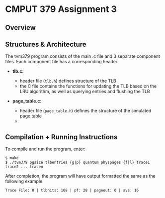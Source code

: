 # CMPUT 379 Assignment 3

## Overview


## Structures & Architecture
The tvm379 program consists of the main .c file and 3 separate component files. Each component file has a corresponding header.

- **tlb.c:**
	- header file (`tlb.h`) defines structure of the TLB
	- the C file contains the functions for updating the TLB based on the LRU algorithm, as well as querying entries and flushing the TLB

- **page_table.c:**
	- header file (`page_table.h`) defines the structure of the simulated page table
	- 



## Compilation + Running Instructions
To compile and run the program, enter:

	$ make
	$ ./tvm379 pgsize tlbentries {g|p} quantum physpages {f|l} trace1 trace2 ... tracen

After completion, the program will have output formatted the same as the following example:

	Trace File: 0 | tlbhits: 108 | pf: 28 | pageout: 0 | avs: 16
